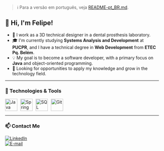> :information_source: Para a versão em português, veja [README-pt_BR.md](README-pt_BR.md).

## 👋 Hi, I'm Felipe!

- 🦷 I work as a 3D technical designer in a dental prosthesis laboratory.
- 🎓 I'm currently studying **Systems Analysis and Development** at **PUCPR**, and I have a technical degree in **Web Development** from **ETEC Pq. Belém**.
- 💡 My goal is to become a software developer, with a primary focus on **Java** and object-oriented programming.
- 🚀 Looking for opportunities to apply my knowledge and grow in the technology field.

---

### 🧰 Technologies & Tools

<div style="display: flex; flex-wrap: wrap; gap: 10px; align-items: center;">
  <img src="https://cdn.jsdelivr.net/gh/devicons/devicon@latest/icons/java/java-original.svg" title="Java" width="40" height="40"/>
  <img src="https://cdn.jsdelivr.net/gh/devicons/devicon@latest/icons/spring/spring-original.svg" title="Spring Boot" width="40" height="40"/>
  <img src="https://cdn.jsdelivr.net/gh/devicons/devicon@latest/icons/azuresqldatabase/azuresqldatabase-original.svg" title="SQL" width="40" height="40"/>
  <img src="https://cdn.jsdelivr.net/gh/devicons/devicon@latest/icons/git/git-original.svg" title="Git" width="40" height="40"/>
</div>

---

### 📫 Contact Me

[![LinkedIn](https://img.shields.io/badge/LinkedIn-0077B5?style=for-the-badge&logo=linkedin&logoColor=white)](https://www.linkedin.com/in/felipemrj/)  
[![E-mail](https://img.shields.io/badge/E--mail-D14836?style=for-the-badge&logo=gmail&logoColor=white)](mailto:felipe_mrj@hotmail.com)  
